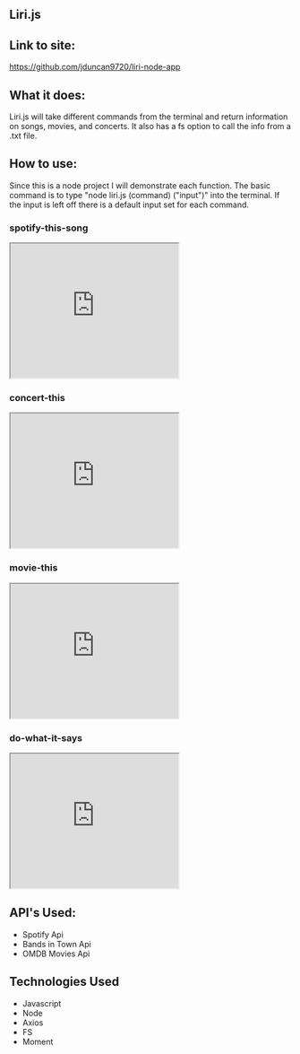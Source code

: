 ## Liri.js

## Link to site:
https://github.com/jduncan9720/liri-node-app

## What it does:
Liri.js will take different commands from the terminal and return information on songs, movies, and concerts.  It also has a fs option to call the info from a .txt file. 

## How to use:
Since this is a node project I will demonstrate each function. The basic command is to type "node liri.js (command) ("input")" into the terminal.  If the input is left off there is a default input set for each command. 

### spotify-this-song
<iframe src="https://drive.google.com/file/d/1XDwHxomEBr4ve9D2fuCFZS4DC2mAI0Lc/preview" width="300" height="240"></iframe>

### concert-this
<iframe src="https://drive.google.com/file/d/1hMgEIi245lPSJOr8HR2QOI6-_a8-o_51/preview" width="300" height="240"></iframe>

### movie-this
<iframe src="https://drive.google.com/file/d/1Nn005maejmwG0X_6zzCsI9anXmM1X_Pd/preview" width="300" height="240"></iframe>

### do-what-it-says
<iframe src="https://drive.google.com/file/d/1klxTCPE-MUrZnhX27XPdKNNZKQ4VCyQ_/preview" width="300" height="240"></iframe>


## API's Used:

 - Spotify Api
 - Bands in Town Api
 - OMDB Movies Api

## Technologies Used
 - Javascript
 - Node
 - Axios
 - FS
 - Moment
